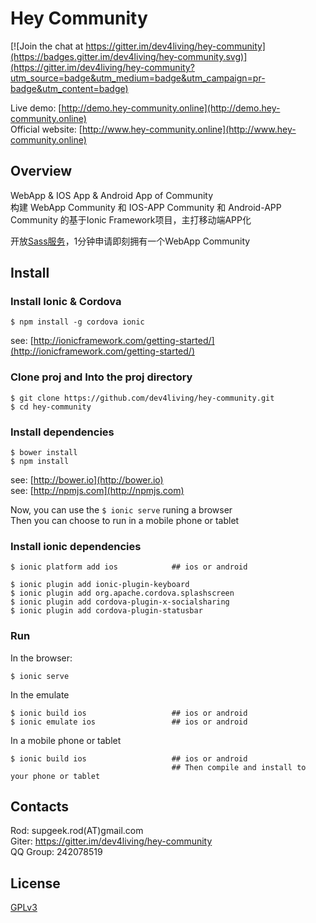 Hey Community
=====================

[![Join the chat at https://gitter.im/dev4living/hey-community](https://badges.gitter.im/dev4living/hey-community.svg)](https://gitter.im/dev4living/hey-community?utm_source=badge&utm_medium=badge&utm_campaign=pr-badge&utm_content=badge)

Live demo: [http://demo.hey-community.online](http://demo.hey-community.online)   
Official website: [http://www.hey-community.online](http://www.hey-community.online)   


## Overview
WebApp & IOS App & Android App of Community   
构建 WebApp Community 和 IOS-APP Community 和 Android-APP Community 的基于Ionic Framework项目，主打移动端APP化

开放[Sass服务](http://www.hey-community.online)，1分钟申请即刻拥有一个WebApp Community


## Install

### Install Ionic & Cordova
```
$ npm install -g cordova ionic
```
see: [http://ionicframework.com/getting-started/](http://ionicframework.com/getting-started/)

### Clone proj and Into the proj directory
```
$ git clone https://github.com/dev4living/hey-community.git
$ cd hey-community
```

### Install dependencies
```
$ bower install
$ npm install
```
see: [http://bower.io](http://bower.io)   
see: [http://npmjs.com](http://npmjs.com)   

Now, you can use the `$ ionic serve` runing a browser   
Then you can choose to run in a mobile phone or tablet


### Install ionic dependencies
```
$ ionic platform add ios 			## ios or android

$ ionic plugin add ionic-plugin-keyboard
$ ionic plugin add org.apache.cordova.splashscreen
$ ionic plugin add cordova-plugin-x-socialsharing
$ ionic plugin add cordova-plugin-statusbar
```

### Run

In the browser: 

```
$ ionic serve
```

In the emulate

```
$ ionic build ios 					## ios or android
$ ionic emulate ios 				## ios or android
```

In a mobile phone or tablet

```
$ ionic build ios 					## ios or android
									## Then compile and install to your phone or tablet
```


## Contacts

Rod: supgeek.rod(AT)gmail.com   
Giter: https://gitter.im/dev4living/hey-community   
QQ Group: 242078519   


## License
[GPLv3](http://www.gnu.org/licenses/gpl.html)

